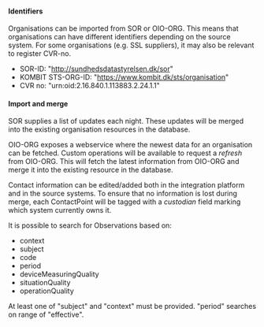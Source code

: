 #### Identifiers

Organisations can be imported from SOR or OIO-ORG. This means that organisations can have different identifiers depending on the source system. For some organisations (e.g. SSL suppliers), it may also be relevant to register CVR-no.

* SOR-ID: "http://sundhedsdatastyrelsen.dk/sor"
* KOMBIT STS-ORG-ID: "https://www.kombit.dk/sts/organisation"
* CVR no: "urn:oid:2.16.840.1.113883.2.24.1.1"

#### Import and merge

SOR supplies a list of updates each night. These updates will be merged into the existing organisation resources in the database.

OIO-ORG exposes a webservice where the newest data for an organisation can be fetched. Custom operations will be available to request a *refresh* from OIO-ORG. This will fetch the latest information from OIO-ORG and merge it into the existing resource in the database.

Contact information can be edited/added both  in the integration platform and in the source systems. To ensure that no information is lost during merge, each ContactPoint will be tagged with a *custodian* field marking which system currently owns it.

It is possible to search for Observations based on:
* context 
* subject
* code
* period
* deviceMeasuringQuality
* situationQuality
* operationQuality

At least one of "subject" and "context" must be provided. "period" searches on range of "effective".
